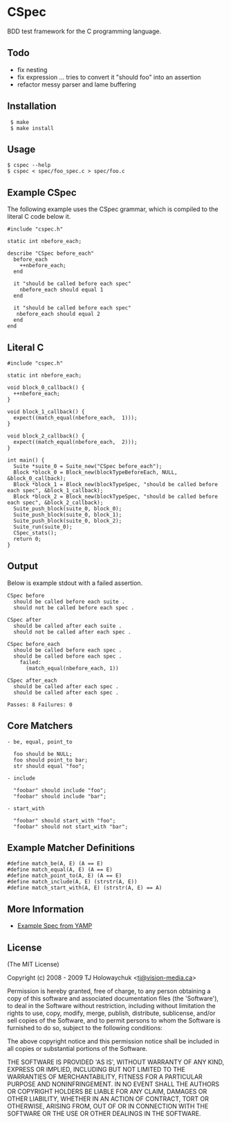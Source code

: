 
# CSpec

  BDD test framework for the C programming language.

## Todo

  * fix nesting
  * fix expression ... tries to convert it "should foo" into an assertion
  * refactor messy parser and lame buffering
  
## Installation

     $ make
     $ make install
  
## Usage

    $ cspec --help
    $ cspec < spec/foo_spec.c > spec/foo.c

## Example CSpec

The following example uses the CSpec grammar, which is compiled to 
the literal C code below it.

    #include "cspec.h"
    
    static int nbefore_each;
    
    describe "CSpec before_each"
      before_each
        ++nbefore_each;
      end
      
      it "should be called before each spec"
        nbefore_each should equal 1
      end
      
      it "should be called before each spec"
       nbefore_each should equal 2
      end
    end

## Literal C
  
    #include "cspec.h"
    
    static int nbefore_each;
    
    void block_0_callback() {
      ++nbefore_each;
    }
    
    void block_1_callback() {
      expect((match_equal(nbefore_each,  1)));
    }
    
    void block_2_callback() {
      expect((match_equal(nbefore_each,  2)));
    }
    
    int main() {
      Suite *suite_0 = Suite_new("CSpec before_each");
      Block *block_0 = Block_new(blockTypeBeforeEach, NULL, &block_0_callback);
      Block *block_1 = Block_new(blockTypeSpec, "should be called before each spec", &block_1_callback);
      Block *block_2 = Block_new(blockTypeSpec, "should be called before each spec", &block_2_callback);
      Suite_push_block(suite_0, block_0);
      Suite_push_block(suite_0, block_1);
      Suite_push_block(suite_0, block_2);
      Suite_run(suite_0);
      CSpec_stats();
      return 0;
    }

## Output

Below is example stdout with a failed assertion.

    CSpec before
      should be called before each suite .
      should not be called before each spec .
    
    CSpec after
      should be called after each suite .
      should not be called after each spec .
    
    CSpec before_each
      should be called before each spec .
      should be called before each spec .
        failed:
          (match_equal(nbefore_each, 1))
    
    CSpec after_each
      should be called after each spec .
      should be called after each spec .
      
    Passes: 8 Failures: 0
  
## Core Matchers

    - be, equal, point_to
    
      foo should be NULL;
      foo should point_to bar;
      str should equal "foo";
      
    - include
    
      "foobar" should include "foo";
      "foobar" should include "bar";
      
    - start_with
    
      "foobar" should start_with "foo";
      "foobar" should not start_with "bar";
      
## Example Matcher Definitions

    #define match_be(A, E) (A == E)
    #define match_equal(A, E) (A == E)
    #define match_point_to(A, E) (A == E)
    #define match_include(A, E) (strstr(A, E))
    #define match_start_with(A, E) (strstr(A, E) == A)
      
## More Information

  * [Example Spec from YAMP](http://gist.github.com/246057)
  
## License 

(The MIT License)

Copyright (c) 2008 - 2009 TJ Holowaychuk &lt;tj@vision-media.ca&gt;

Permission is hereby granted, free of charge, to any person obtaining
a copy of this software and associated documentation files (the
'Software'), to deal in the Software without restriction, including
without limitation the rights to use, copy, modify, merge, publish,
distribute, sublicense, and/or sell copies of the Software, and to
permit persons to whom the Software is furnished to do so, subject to
the following conditions:

The above copyright notice and this permission notice shall be
included in all copies or substantial portions of the Software.

THE SOFTWARE IS PROVIDED 'AS IS', WITHOUT WARRANTY OF ANY KIND,
EXPRESS OR IMPLIED, INCLUDING BUT NOT LIMITED TO THE WARRANTIES OF
MERCHANTABILITY, FITNESS FOR A PARTICULAR PURPOSE AND NONINFRINGEMENT.
IN NO EVENT SHALL THE AUTHORS OR COPYRIGHT HOLDERS BE LIABLE FOR ANY
CLAIM, DAMAGES OR OTHER LIABILITY, WHETHER IN AN ACTION OF CONTRACT,
TORT OR OTHERWISE, ARISING FROM, OUT OF OR IN CONNECTION WITH THE
SOFTWARE OR THE USE OR OTHER DEALINGS IN THE SOFTWARE.

